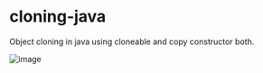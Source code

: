 # cloning-java

Object cloning in java using cloneable and copy constructor both.

![image](https://user-images.githubusercontent.com/46570973/177176400-dea3462f-3271-4280-93eb-541b7cd9b769.png)
